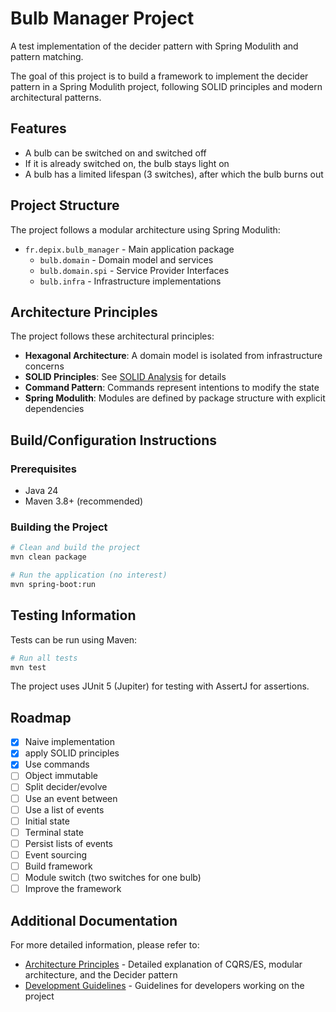 # Bulb Manager Project

A test implementation of the decider pattern with Spring Modulith and pattern matching.

The goal of this project is to build a framework to implement the decider pattern in a Spring Modulith project, following SOLID principles and modern architectural patterns.

## Features

- A bulb can be switched on and switched off
- If it is already switched on, the bulb stays light on
- A bulb has a limited lifespan (3 switches), after which the bulb burns out

## Project Structure

The project follows a modular architecture using Spring Modulith:

- `fr.depix.bulb_manager` - Main application package
    - `bulb.domain` - Domain model and services
    - `bulb.domain.spi` - Service Provider Interfaces
    - `bulb.infra` - Infrastructure implementations

## Architecture Principles

The project follows these architectural principles:

- **Hexagonal Architecture**: A domain model is isolated from infrastructure concerns
- **SOLID Principles**: See [SOLID Analysis](docs/SOLID_analysis.md) for details
- **Command Pattern**: Commands represent intentions to modify the state
- **Spring Modulith**: Modules are defined by package structure with explicit dependencies

## Build/Configuration Instructions

### Prerequisites

- Java 24
- Maven 3.8+ (recommended)

### Building the Project

```bash
# Clean and build the project
mvn clean package

# Run the application (no interest)
mvn spring-boot:run
```

## Testing Information

Tests can be run using Maven:

```bash
# Run all tests
mvn test

```

The project uses JUnit 5 (Jupiter) for testing with AssertJ for assertions.

## Roadmap

- [X] Naive implementation
- [X] apply SOLID principles
- [X] Use commands
- [ ] Object immutable
- [ ] Split decider/evolve
- [ ] Use an event between
- [ ] Use a list of events
- [ ] Initial state
- [ ] Terminal state
- [ ] Persist lists of events
- [ ] Event sourcing
- [ ] Build framework
- [ ] Module switch (two switches for one bulb)
- [ ] Improve the framework

## Additional Documentation

For more detailed information, please refer to:

- [Architecture Principles](docs/architecture_principles.md) - Detailed explanation of CQRS/ES, modular architecture, and the Decider pattern
- [Development Guidelines](docs/guidelines.md) - Guidelines for developers working on the project
